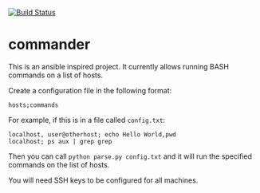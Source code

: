 [![Build Status](https://travis-ci.org/r0fls/commander.png)](https://travis-ci.org/r0fls/commander)
# commander

This is an ansible inspired project. It currently allows running BASH commands on a list of hosts.

Create a configuration file in the following format:

`hosts;commands`

For example, if this is in a file called `config.txt`:

    localhost, user@otherhost; echo Hello World,pwd
    localhost; ps aux | grep grep

Then you can call `python parse.py config.txt` and it will run the specified commands on the list of hosts.

You will need SSH keys to be configured for all machines.
